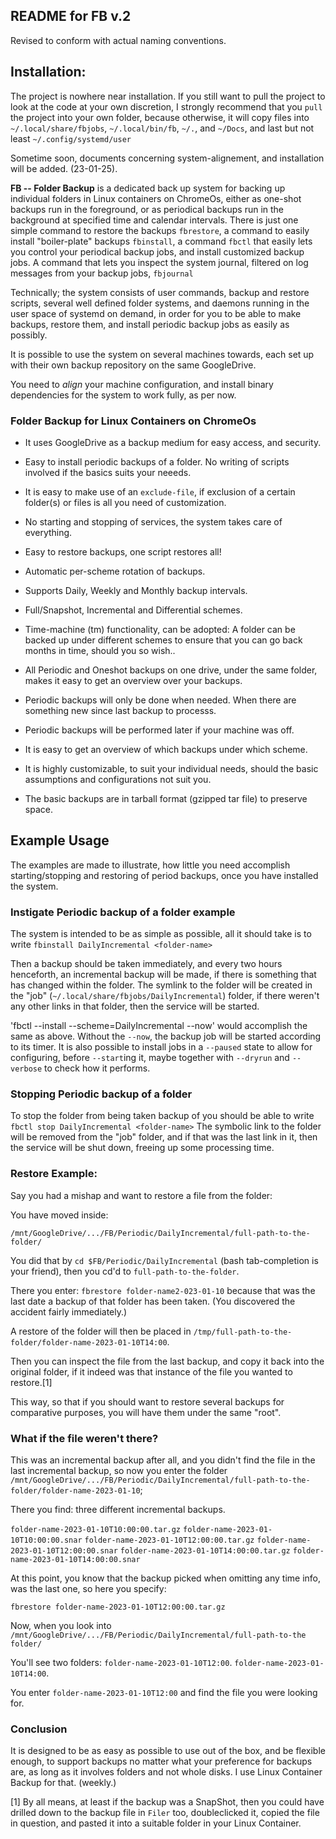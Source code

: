 README for FB v.2
-----------------

Revised to conform with actual naming conventions.

## Installation:

The project is nowhere near installation.
If you still want to pull the project to look at the code at
your own discretion, I strongly recommend that you `pull`
the project into your own folder, because otherwise, it will
copy files into `~/.local/share/fbjobs`, `~/.local/bin/fb`,
`~/.`, and `~/Docs`, and last but not least `~/.config/systemd/user`

Sometime soon, documents concerning system-alignement, and
installation will be added. (23-01-25).

**FB -- Folder Backup** is a dedicated back up system for
backing up individual folders in Linux containers on
ChromeOs, either as one-shot backups run in the foreground,
or as periodical backups run in the background at specified
time and calendar intervals. There is just one simple
command to restore the backups `fbrestore`, a command to
easily install "boiler-plate" backups `fbinstall`, a command
`fbctl` that easily lets you control your periodical backup
jobs, and install customized backup jobs. A command that
lets you inspect the system journal, filtered on log
messages from your backup jobs, `fbjournal`

Technically; the system consists of user commands,
backup and restore scripts, several well defined folder
systems, and daemons running in the user space of systemd on
demand, in order for you to be able to make backups, restore
them, and install periodic backup jobs as easily as
possibly.

It is possible to use the system on several machines
towards, each set up with their own backup repository on the
same GoogleDrive.

You need to *align* your machine configuration, and install
binary dependencies for the system to work fully, as per
now.

### Folder Backup for Linux Containers on ChromeOs

* It uses GoogleDrive as a backup medium for easy access,
	and security.

* Easy to install periodic backups of a folder. No writing
	of scripts involved if the basics suits your neeeds.

* It is easy to make use of an `exclude-file`, if exclusion
	of a certain folder(s) or files is all you need of
	customization.

* No starting and stopping of services, the system takes
	care of everything.
	
* Easy to restore backups, one script restores all!

* Automatic per-scheme rotation of backups.

* Supports Daily, Weekly and Monthly backup intervals.

* Full/Snapshot, Incremental and Differential schemes. 

* Time-machine (tm) functionality, can be adopted:
  A folder can be backed up under different schemes to
	ensure that you can go back months in time, should you so
	wish..

* All Periodic and Oneshot backups on one drive, under the
	same folder, makes it easy to get an overview over your
	backups.

* Periodic backups will only be done when needed. When there
	are something new since last backup to processs.

* Periodic backups will be performed later if your machine
	was off.

* It is easy to get an overview of which backups under which
	scheme.

* It is highly customizable, to suit your individual needs,
	should the basic assumptions and configurations not suit
	you. 

* The basic backups are in tarball format (gzipped tar file) to preserve space.

## Example Usage

The examples are made to illustrate, how little you need
accomplish starting/stopping and restoring of period
backups, once you have installed the system.

### Instigate Periodic backup of a folder example

The system is intended to be as simple as possible, all it
should take is to write `fbinstall DailyIncremental
<folder-name>`

Then a backup should be taken immediately, and every two
hours henceforth, an incremental backup will be made, if
there is something that has changed within the folder.  The
symlink to the folder will be created in the "job"
(`~/.local/share/fbjobs/DailyIncremental`) folder, if there
weren't any other links in that folder, then the service
will be started.

'fbctl --install --scheme=DailyIncremental <folder-name>
--now' would accomplish the same as above.  Without the
`--now`, the backup job will be started according to its
timer. It is also possible to install jobs in a `--paused`
state to allow for configuring, before `--start`ing it,
maybe together with `--dryrun` and `--verbose` to check how
it performs.

### Stopping Periodic backup of a folder

To stop the folder from being taken backup of you should be
able to write `fbctl stop DailyIncremental <folder-name>`
The symbolic link to the folder will be removed from the
"job" folder, and if that was the last link in it, then the
service will be shut down, freeing up some processing time.


### Restore Example:

Say you had a mishap and want to restore a file from the
folder:

You have moved inside:

`/mnt/GoogleDrive/.../FB/Periodic/DailyIncremental/full-path-to-the-folder/`

You did that by `cd $FB/Periodic/DailyIncremental` (bash
tab-completion is your friend), then you cd'd to
`full-path-to-the-folder`.

There you enter: `fbrestore folder-name2-023-01-10` because
that was the last date a backup of that folder has been taken. (You
discovered the accident fairly immediately.)

A restore of the folder will then be placed in
`/tmp/full-path-to-the-folder/folder-name-2023-01-10T14:00`.

Then you can inspect the file from the last backup, and copy
it back into the original folder, if it indeed was that
instance of the file you wanted to restore.[1] 

This way, so that if you should want to restore several
backups for comparative purposes, you will have them under
the same "root".

### What if the file weren't there?

This was an incremental backup after all, and you didn't
find the file in the last incremental backup, so now you
enter the folder `/mnt/GoogleDrive/.../FB/Periodic/DailyIncremental/full-path-to-the-folder/folder-name-2023-01-10`;

There you find: three different incremental backups.

`folder-name-2023-01-10T10:00:00.tar.gz`
`folder-name-2023-01-10T10:00:00.snar`
`folder-name-2023-01-10T12:00:00.tar.gz`
`folder-name-2023-01-10T12:00:00.snar`
`folder-name-2023-01-10T14:00:00.tar.gz`
`folder-name-2023-01-10T14:00:00.snar`

At this point, you know that the backup picked when omitting
any time info, was the last one, so here you specify:

`fbrestore folder-name-2023-01-10T12:00:00.tar.gz`

Now, when you look into `/mnt/GoogleDrive/.../FB/Periodic/DailyIncremental/full-path-to-the folder/`

You'll see two folders:
`folder-name-2023-01-10T12:00`.
`folder-name-2023-01-10T14:00`.

You enter `folder-name-2023-01-10T12:00` and find the file
you were looking for.


### Conclusion

It is designed to be as easy as possible to use out of the
box, and be flexible enough, to support backups no matter
what your preference for backups are, as long as it involves
folders and not whole disks. I use Linux Container Backup
for that. (weekly.)

[1]
By all means, at least if the backup was a SnapShot, then
you could have drilled down to the backup file in `Filer`
too, doubleclicked it, copied the file in question, and
pasted it into a suitable folder in your Linux Container.
